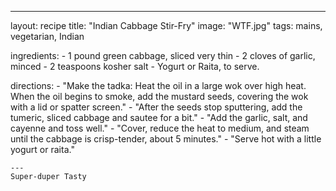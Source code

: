 --- 
layout: recipe
title: "Indian Cabbage Stir-Fry"
image: "WTF.jpg"
tags: mains, vegetarian, Indian

ingredients:
    - 1 pound green cabbage, sliced very thin
    - 2 cloves of garlic, minced
    - 2 teaspoons kosher salt
    - Yogurt or Raita, to serve.

directions:
    - "Make the tadka: Heat the oil in a large wok over high heat.  When the oil begins to smoke, add the mustard seeds, covering the wok with a lid or spatter screen."
    - "After the seeds stop sputtering, add the tumeric, sliced cabbage and sautee for a bit."
    - "Add the garlic, salt, and cayenne and toss well."
    - "Cover, reduce the heat to medium, and steam until the cabbage is crisp-tender, about 5 minutes."
    - "Serve hot with a little yogurt or raita."
    
    ---
    Super-duper Tasty
    
